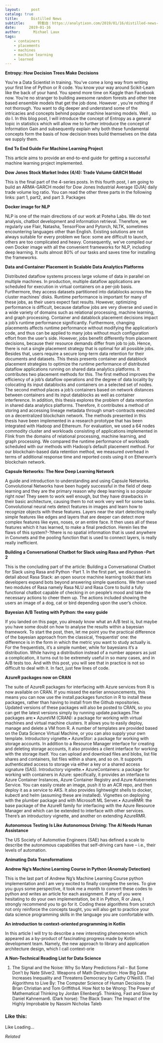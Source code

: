 ```yaml
---
layout:     post
catalog: true
title:      Distilled News
subtitle:      转载自：https://analytixon.com/2019/01/16/distilled-news-953/
date:      2019-01-16
author:      Michael Laux
tags:
    - containers
    - placements
    - machines
    - machine learning
    - learned
---
```


**Entropy: How Decision Trees Make Decisions**

You’re a Data Scientist in training. You’ve come a long way from writing your first line of Python or R code. You know your way around Scikit-Learn like the back of your hand. You spend more time on Kaggle than Facebook now. You’re no stranger to building awesome random forests and other tree based ensemble models that get the job done. However , you’re nothing if not thorough. You want to dig deeper and understand some of the intricacies and concepts behind popular machine learning models. Well , so do I. In this blog post, I will introduce the concept of Entropy as a general topic in statistics which will allow me to further introduce the concept of Information Gain and subsequently explain why both these fundamental concepts form the basis of how decision trees build themselves on the data we supply them.

**End To End Guide For Machine Learning Project**

This article aims to provide an end-to-end guide for getting a successful machine learning project implemented.

**Dow Jones Stock Market Index (4/4): Trade Volume GARCH Model**

This is the final part of the 4-series posts. In this fourth post, I am going to build an ARMA-GARCH model for Dow Jones Industrial Average (DJIA) daily trade volume log ratio. You can read the other three parts in the following links: part 1, part2, and part 3. Packages

**Docker image for NLP**

NLP is one of the main directions of our work at Poteha Labs. We do text analysis, chatbot development and information retrieval. Therefore, we regularly use Flair, Natasha, TensorFlow and Pytorch, NLTK, sometimes encountering languages other than English. Existing solutions are not always suitable for every problem we face: some are difficult to launch, others are too complicated and heavy. Consequently, we’ve compiled our own Docker image with all the convenient frameworks for NLP, including deep learning. It suits almost 80% of our tasks and saves time for installing the frameworks.

**Data and Container Placement in Scalable Data Analytics Platforms**

Distributed dataflow systems process large volume of data in parallel on multiple machines. In production, multiple dataflow applications are scheduled for execution in virtual containers on a per-job basis. Furthermore, they access datasets partitioned into datablocks across the cluster machines’ disks. Runtime performance is important for many of these jobs, as their users expect fast results. However, optimizing performance is difficult, because dataflow jobs are very diverse and used in a wide variety of domains such as relational processing, machine learning, and graph processing. Container and datablock placement decisions impact a job’s runtime performance significantly. Furthermore, changing placements affects runtime performance without modifying the application’s code, and thus can be applied to many jobs without much configuration effort from the user’s side. However, jobs benefit differently from placement decisions, because their resource demands differ from job to job. Hence, there is not a single placement strategy that is optimal for all possible jobs. Besides that, users require a secure long-term data retention for their documents and datasets. This thesis presents container and datablock placement strategies to optimize the runtime performance of distributed dataflow applications running on shared data analytics platforms. It contributes two placement methods for this. The first method improves the efficiency of a job’s dataflow operations and the degree of data locality by colocating its input datablocks and containers on a selected set of nodes. The second method places a job’s containers based on network distances between containers and its input datablocks as well as container interference. In addition, this thesis explores the problem of data retention in shared data analytics platforms. Therefore, it contributes a method of storing and accessing lineage metadata through smart-contracts executed on a decentralized blockchain network. The methods presented in this thesis have been implemented in a research prototype that has been integrated with Hadoop and Ethereum. For evaluation, we used a 64 nodes commodity cluster and workloads consisting of applications implemented in Flink from the domains of relational processing, machine learning, and graph processing. We compared the runtime performance of workloads scheduled with our methods with Hadoop’s default placement method. For our blockchain-based data retention method, we measured overhead in terms of additional response time and reported costs using it on Ethereum’s blockchain network.

**Capsule Networks: The New Deep Learning Network**

A guide and introduction to understanding and using Capsule Networks. Convolutional Networks have been hugely successful in the field of deep learning and they are the primary reason why deep learning is so popular right now! They seem to work well enough, but they have drawbacks in their basic architecture, causing them to not work very well for some tasks. Convolutional neural nets detect features in images and learn how to recognize objects with these features. Layers near the start detecting really simple features like edges and layers that are deeper can detect more complex features like eyes, noses, or an entire face. It then uses all of these features which it has learned, to make a final prediction. Herein lies the flaws of this system?-?there is no spatial information that is used anywhere in Convnets and the pooling function that is used to connect layers, is really really inefficient.

**Building a Conversational Chatbot for Slack using Rasa and Python -Part 2**

This is the concluding part of the article: Building a Conversational Chatbot for Slack using Rasa and Python -Part 1. In the first part, we discussed in detail about Rasa Stack: an open source machine learning toolkit that lets developers expand bots beyond answering simple questions. We then used two modules of Rasa namely Rasa NLU and Rasa Core to build a fully functional chatbot capable of checking in on people’s mood and take the necessary actions to cheer them up. The actions included showing the users an image of a dog, cat or bird depending upon the user’s choice.

**Bayesian A/B Testing with Python: the easy guide**

If you landed on this page, you already know what an A/B test is, but maybe you have some doubt on how to analyse the results within a bayesian framework. To start the post, then, let me point you the practical difference of the bayesian approach from the classical, ‘frequentist’ one: the difference is in the form in which the metric you want to study actually is. For the frequentists, it’s a simple number, while for bayesians it’s a distribution. While having a distribution instead of a number appears as just a complication, it turns out to be extremely useful in so many cases, and in A/B tests too. And with this post, you will see that in practice is not so difficult to deal with it. In fact, just few lines of code.

**AzureR packages now on CRAN**

The suite of AzureR packages for interfacing with Azure services from R is now available on CRAN. If you missed the earlier announcements, this means you can now use the install.packages function in R to install these packages, rather than having to install from the Github repositories. Updated versions of these packages will also be posted to CRAN, so you can get the latest versions simply by running update.packages.The packages are:• AzureVM (CRAN): a package for working with virtual machines and virtual machine clusters. It allows you to easily deploy, manage and delete a VM from R. A number of templates are provided based on the Data Science Virtual Machine, or you can also supply your own template. Introductory vignette.• AzureStor: a package for working with storage accounts. In addition to a Resource Manager interface for creating and deleting storage accounts, it also provides a client interface for working with the storage itself. You can upload and download files and blobs, list file shares and containers, list files within a share, and so on. It supports authenticated access to storage via either a key or a shared access signature (SAS). Introductory vignette.• AzureContainers: a package for working with containers in Azure: specifically, it provides an interface to Azure Container Instances, Azure Container Registry and Azure Kubernetes Service. You can easily create an image, push it to an ACR repo, and then deploy it as a service to AKS. It also provides lightweight shells to docker, kubectl and helm (assuming these are installed). Vignettes on deploying with the plumber package and with Microsoft ML Server.• AzureRMR: the base package of the AzureR family for interfacing with the Azure Resource Manager and which can be extended to interface with other services. There’s an introductory vignette, and another on extending AzureRMR.

**Autonomous Testing Is Like Autonomous Driving: The AI Needs Human Assistance**

The US Society of Automotive Engineers (SAE) has defined a scale to describe the autonomous capabilities that self-driving cars have – i.e., their levels of automation.

**Animating Data Transformations**

**Andrew Ng’s Machine Learning Course in Python (Anomaly Detection)**

This is the last part of Andrew Ng’s Machine Learning Course python implementation and I am very excited to finally complete the series. To give you guys some perspective, it took me a month to convert these codes to python and writes an article for each assignment. If any of you were hesitating to do your own implementation, be it in Python, R or Java, I strongly recommend you to go for it. Coding these algorithms from scratch not only reinforce the concepts taught, you will also get to practice your data science programming skills in the language you are comfortable with.

**An introduction to context-oriented programming in Kotlin**

In this article I will try to describe a new interesting phenomenon which appeared as a by-product of fascinating progress made by Kotlin development team. Namely, the new approach to library and application architecture design, which I call context-orie

**A Non-Technical Reading List for Data Science**

1. The Signal and the Noise: Why So Many Predictions Fail – But Some Don’t by Nate Silver2. Weapons of Math Destruction: How Big Data Increases Inequality and Threatens Democracy by Cathy O’Neill3. (Tie) Algorithms to Live By: The Computer Science of Human Decisions by Brian Christian and Tom Griffiths4. How Not to be Wrong: The Power of Mathematical Thinking by Jordan Ellenberg5. Thinking, Fast and Slow by Daniel Kahneman6. (Dark horse): The Black Swan: The Impact of the Highly Improbable by Nassim Nicholas Taleb





### Like this:

Like Loading...


*Related*

